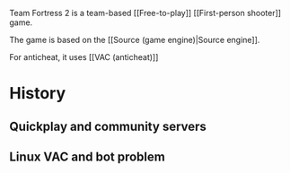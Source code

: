 Team Fortress 2 is a team-based [[Free-to-play]] [[First-person shooter]] game.

The game is based on the [[Source (game engine)|Source engine]].

For anticheat, it uses [[VAC (anticheat)]] 

# History
## Quickplay and community servers
## Linux VAC and bot problem